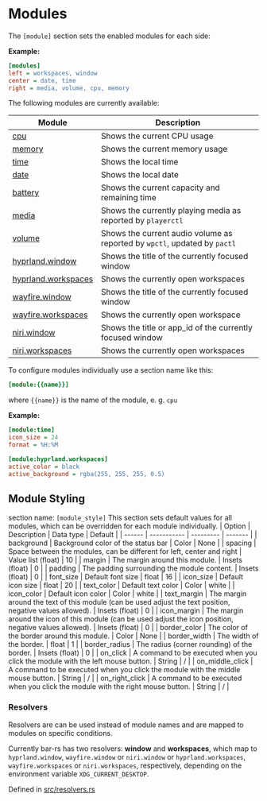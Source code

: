 # Modules
The `[module]` section sets the enabled modules for each side:

**Example:**
```ini
[modules]
left = workspaces, window
center = date, time
right = media, volume, cpu, memory
```

The following modules are currently available:

| Module | Description |
| ------ | ----------- |
| [cpu](./Modules:-CPU.md) | Shows the current CPU usage |
| [memory](./Modules:-Memory.md) | Shows the current memory usage |
| [time](./Modules:-Date-and-Time.md) | Shows the local time |
| [date](./Modules:-Date-and-Time.md) | Shows the local date |
| [battery](./Modules:-Battery.md) | Shows the current capacity and remaining time |
| [media](./Modules:-Media.md) | Shows the currently playing media as reported by `playerctl` |
| [volume](./Modules:-Volume.md) | Shows the current audio volume as reported by `wpctl`, updated by `pactl` |
| [hyprland.window](./Modules:-Hyprland.md) | Shows the title of the currently focused window |
| [hyprland.workspaces](./Modules:-Hyprland.md) | Shows the currently open workspaces |
| [wayfire.window](./Modules:-Wayfire.md) | Shows the title of the currently focused window |
| [wayfire.workspaces](./Modules:-Wayfire.md) | Shows the currently open workspace |
| [niri.window](./Modules:-Niri.md) | Shows the title or app_id of the currently focused window |
| [niri.workspaces](./Modules:-Niri.md) | Shows the currently open workspaces |

To configure modules individually use a section name like this:
```ini
[module:{{name}}]
```
where `{{name}}` is the name of the module, e. g. `cpu`

**Example:**
```ini
[module:time]
icon_size = 24
format = %H:%M

[module:hyprland.workspaces]
active_color = black
active_background = rgba(255, 255, 255, 0.5)
```

## Module Styling
section name: `[module_style]`
This section sets default values for all modules, which can be overridden for each module individually.
| Option | Description | Data type | Default |
| ------ | ----------- | --------- | ------- |
| background | Background color of the status bar | Color | None |
| spacing | Space between the modules, can be different for left, center and right | Value list (float) | 10 |
| margin | The margin around this module. | Insets (float) | 0 |
| padding | The padding surrounding the module content. | Insets (float) | 0 |
| font_size | Default font size | float | 16 |
| icon_size | Default icon size | float | 20 |
| text_color | Default text color | Color | white |
| icon_color | Default icon color | Color | white |
| text_margin | The margin around the text of this module (can be used adjust the text position, negative values allowed). | Insets (float) | 0 |
| icon_margin | The margin around the icon of this module (can be used adjust the icon position, negative values allowed). | Insets (float) | 0 |
| border_color | The color of the border around this module. | Color | None |
| border_width | The width of the border. | float | 1 |
| border_radius | The radius (corner rounding) of the border. | Insets (float) | 0 |
| on_click | A command to be executed when you click the module with the left mouse button. | String | / |
| on_middle_click | A command to be executed when you click the module with the middle mouse button. | String | / |
| on_right_click | A command to be executed when you click the module with the right mouse button. | String | / |

### Resolvers
Resolvers are can be used instead of module names and are mapped to modules on specific conditions.

Currently bar-rs has two resolvers: **window** and **workspaces**, which map to `hyprland.window`, `wayfire.window` or `niri.window` or `hyprland.workspaces`, `wayfire.workspaces` or `niri.workspaces`, respectively, depending on the environment variable `XDG_CURRENT_DESKTOP`.

Defined in [src/resolvers.rs](https://github.com/Faervan/bar-rs/blob/main/src/resolvers.rs)


